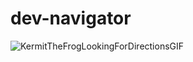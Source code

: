 # dev-navigator

![KermitTheFrogLookingForDirectionsGIF](https://github.com/user-attachments/assets/1c392dc9-9629-4a3c-bc53-661683bf4b25)
